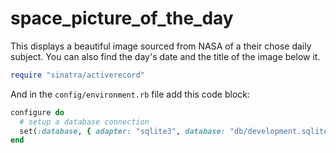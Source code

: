 # space_picture_of_the_day

This displays a beautiful image sourced from NASA of a their chose daily subject. 
You can also find the day's date and the title of the image below it.

```ruby
require "sinatra/activerecord"
```

And in the `config/environment.rb` file add this code block:

```ruby
configure do
  # setup a database connection
  set(:database, { adapter: "sqlite3", database: "db/development.sqlite3" })
end
```
